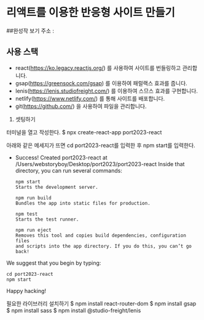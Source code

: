 # 리액트를 이용한 반응형 사이트 만들기

##완성작 보기
주소 : 

## 사용 스택
- react(https://ko.legacy.reactjs.org/) 를 사용하여 사이트를 번들링하고 관리합니다.
- gsap(https://greensock.com/gsap) 를 이용하여 패럴랙스 효과를 줍니다.
- lenis(https://lenis.studiofreight.com/) 를 이용하여 스므스 효과를 구현합니다.
- netlify(https://www.netlify.com/) 를 통해 사이트를 배포합니다.
- git(https://github.com/) 을 사용하여 파일을 관리합니다.

1. 셋팅하기

터미널을 열고 작성한다.
$ npx create-react-app port2023-react

아래와 같은 메세지가 뜨면 cd port2023-react를 입력한 후 npm start를 입력한다.
- Success! Created port2023-react at /Users/webstoryboy/Desktop/port2023/port2023-react
  Inside that directory, you can run several commands:

      npm start
      Starts the development server.

      npm run build
      Bundles the app into static files for production.

      npm test
      Starts the test runner.

      npm run eject
      Removes this tool and copies build dependencies, configuration files
      and scripts into the app directory. If you do this, you can’t go back!

We suggest that you begin by typing:

    cd port2023-react
    npm start

Happy hacking!

필요한 라이브러리 설치하기
$ npm install react-router-dom
$ npm install gsap
$ npm install sass
$ npm install @studio-freight/lenis


